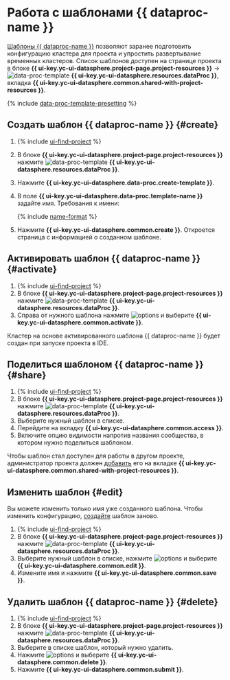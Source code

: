 # Работа с шаблонами {{ dataproc-name }}

[Шаблоны {{ dataproc-name }}](../concepts/data-proc-template.md) позволяют заранее подготовить конфигурацию кластера для проекта и упростить развертывание временных кластеров. Список шаблонов доступен на странице проекта в блоке **{{ ui-key.yc-ui-datasphere.project-page.project-resources }}** → ![data-proc-template](../../_assets/datasphere/data-proc-template.svg) **{{ ui-key.yc-ui-datasphere.resources.dataProc }}**, вкладка **{{ ui-key.yc-ui-datasphere.common.shared-with-project-resources }}**.

{% include [data-proc-template-presetting](../../_includes/datasphere/settings-for-dataproc.md) %}

## Создать шаблон {{ dataproc-name }} {#create}

1. {% include [ui-find-project](../../_includes/datasphere/ui-find-project.md) %}
1. В блоке **{{ ui-key.yc-ui-datasphere.project-page.project-resources }}** нажмите ![data-proc-template](../../_assets/datasphere/data-proc-template.svg) **{{ ui-key.yc-ui-datasphere.resources.dataProc }}**.
1. Нажмите **{{ ui-key.yc-ui-datasphere.data-proc.create-template }}**.
1. В поле **{{ ui-key.yc-ui-datasphere.data-proc.template-name }}** задайте имя. Требования к имени:

    {% include [name-format](../../_includes/name-format.md) %}

1. Нажмите **{{ ui-key.yc-ui-datasphere.common.create }}**. Откроется страница с информацией о созданном шаблоне.

## Активировать шаблон {{ dataproc-name }} {#activate}

1. {% include [ui-find-project](../../_includes/datasphere/ui-find-project.md) %}
1. В блоке **{{ ui-key.yc-ui-datasphere.project-page.project-resources }}** нажмите ![data-proc-template](../../_assets/datasphere/data-proc-template.svg) **{{ ui-key.yc-ui-datasphere.resources.dataProc }}**.
1. Справа от нужного шаблона нажмите ![options](../../_assets/console-icons/ellipsis.svg) и выберите **{{ ui-key.yc-ui-datasphere.common.activate }}**.

Кластер на основе активированного шаблона {{ dataproc-name }} будет создан при запуске проекта в IDE.

## Поделиться шаблоном {{ dataproc-name }} {#share}

1. {% include [ui-find-project](../../_includes/datasphere/ui-find-project.md) %}
1. В блоке **{{ ui-key.yc-ui-datasphere.project-page.project-resources }}** нажмите ![data-proc-template](../../_assets/datasphere/data-proc-template.svg) **{{ ui-key.yc-ui-datasphere.resources.dataProc }}**.
1. Выберите нужный шаблон в списке.
1. Перейдите на вкладку **{{ ui-key.yc-ui-datasphere.common.access }}**.
1. Включите опцию видимости напротив названия сообщества, в котором нужно поделиться шаблоном.

Чтобы шаблон стал доступен для работы в другом проекте, администратор проекта должен [добавить](./projects/use-shared-resource.md) его на вкладке **{{ ui-key.yc-ui-datasphere.common.shared-with-project-resources }}**.

## Изменить шаблон {#edit}

Вы можете изменить только имя уже созданного шаблона. Чтобы изменить конфигурацию, [создайте](#create) шаблон заново.

1. {% include [ui-find-project](../../_includes/datasphere/ui-find-project.md) %}
1. В блоке **{{ ui-key.yc-ui-datasphere.project-page.project-resources }}** нажмите ![data-proc-template](../../_assets/datasphere/data-proc-template.svg) **{{ ui-key.yc-ui-datasphere.resources.dataProc }}**.
1. Выберите нужный шаблон в списке, нажмите ![options](../../_assets/console-icons/ellipsis.svg) и выберите **{{ ui-key.yc-ui-datasphere.common.edit }}**.
1. Измените имя и нажмите **{{ ui-key.yc-ui-datasphere.common.save }}**.

## Удалить шаблон {{ dataproc-name }} {#delete}

1. {% include [ui-find-project](../../_includes/datasphere/ui-find-project.md) %}
1. В блоке **{{ ui-key.yc-ui-datasphere.project-page.project-resources }}** нажмите ![data-proc-template](../../_assets/datasphere/data-proc-template.svg) **{{ ui-key.yc-ui-datasphere.resources.dataProc }}**.
1. Выберите в списке шаблон, который нужно удалить.
1. Нажмите ![options](../../_assets/console-icons/ellipsis.svg) и выберите **{{ ui-key.yc-ui-datasphere.common.delete }}**.
1. Нажмите **{{ ui-key.yc-ui-datasphere.common.submit }}**.

